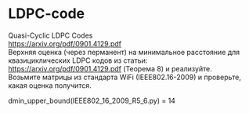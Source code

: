 # LDPC-code
Quasi-Cyclic LDPC Codes  
https://arxiv.org/pdf/0901.4129.pdf  
Верхняя оценка (через перманент) на минимальное расстояние для квазициклических LDPC кодов из статьи: https://arxiv.org/pdf/0901.4129.pdf (Теорема 8) и реализуйте.  
Возьмите матрицы из стандарта WiFi (IEEE802.16-2009) и проверьте, какая оценка получится.  

dmin_upper_bound(IEEE802_16_2009_R5_6.py) = 14  
